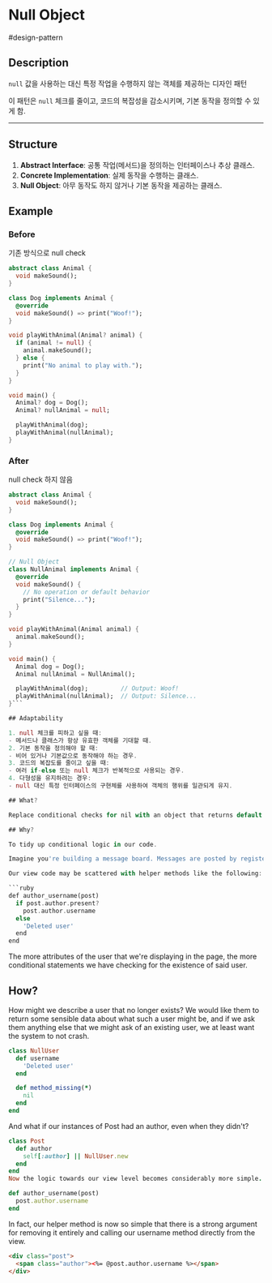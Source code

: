 # Null Object

#design-pattern

## Description

`null` 값을 사용하는 대신 특정 작업을 수행하지 않는 객체를 제공하는 디자인 패턴

이 패턴은 `null` 체크를 줄이고, 코드의 복잡성을 감소시키며, 기본 동작을 정의할 수 있게 함.

---

## Structure

1. **Abstract Interface**: 공통 작업(메서드)을 정의하는 인터페이스나 추상 클래스.
2. **Concrete Implementation**: 실제 동작을 수행하는 클래스.
3. **Null Object**: 아무 동작도 하지 않거나 기본 동작을 제공하는 클래스.

## Example

### Before

기존 방식으로 null check

```dart
abstract class Animal {
  void makeSound();
}

class Dog implements Animal {
  @override
  void makeSound() => print("Woof!");
}

void playWithAnimal(Animal? animal) {
  if (animal != null) {
    animal.makeSound();
  } else {
    print("No animal to play with.");
  }
}

void main() {
  Animal? dog = Dog();
  Animal? nullAnimal = null;

  playWithAnimal(dog);
  playWithAnimal(nullAnimal);
}
```

### After

null check 하지 않음

```dart
abstract class Animal {
  void makeSound();
}

class Dog implements Animal {
  @override
  void makeSound() => print("Woof!");
}

// Null Object
class NullAnimal implements Animal {
  @override
  void makeSound() {
    // No operation or default behavior
    print("Silence...");
  }
}

void playWithAnimal(Animal animal) {
  animal.makeSound();
}

void main() {
  Animal dog = Dog();
  Animal nullAnimal = NullAnimal();

  playWithAnimal(dog);         // Output: Woof!
  playWithAnimal(nullAnimal);  // Output: Silence...
}```

## Adaptability

1. null 체크를 피하고 싶을 때:
- 메서드나 클래스가 항상 유효한 객체를 기대할 때.
2. 기본 동작을 정의해야 할 때:
- 비어 있거나 기본값으로 동작해야 하는 경우.
3. 코드의 복잡도를 줄이고 싶을 때:
- 여러 if-else 또는 null 체크가 반복적으로 사용되는 경우.
4. 다형성을 유지하려는 경우:
- null 대신 특정 인터페이스의 구현체를 사용하여 객체의 행위를 일관되게 유지.

## What?

Replace conditional checks for nil with an object that returns default data or nil.

## Why?

To tidy up conditional logic in our code.

Imagine you're building a message board. Messages are posted by registered users, but if a user should delete their account, the message is preserved and displayed without any identifying information.

Our view code may be scattered with helper methods like the following:

```ruby
def author_username(post)
  if post.author.present?
    post.author.username
  else
    'Deleted user'
  end
end
```

The more attributes of the user that we're displaying in the page, the more conditional statements we have checking for the existence of said user.

## How?

How might we describe a user that no longer exists? We would like them to return some sensible data about what such a user might be, and if we ask them anything else that we might ask of an existing user, we at least want the system to not crash.

```ruby
class NullUser
  def username
    'Deleted user'
  end

  def method_missing(*)
    nil
  end
end
```

And what if our instances of Post had an author, even when they didn't?

```ruby
class Post
  def author
    self[:author] || NullUser.new
  end
end
Now the logic towards our view level becomes considerably more simple.

def author_username(post)
  post.author.username
end
```

In fact, our helper method is now so simple that there is a strong argument for removing it entirely and calling our username method directly from the view.

```html
<div class="post">
  <span class="author"><%= @post.author.username %></span>
</div>
```
